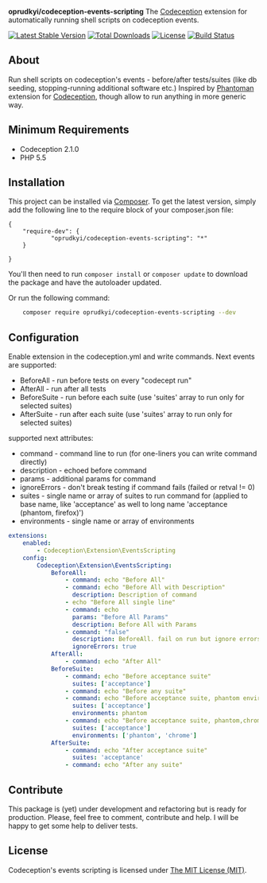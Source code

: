 **oprudkyi/codeception-events-scripting** The [Codeception](http://codeception.com/) extension 
for automatically running shell scripts on codeception events.

[![Latest Stable Version](https://poser.pugx.org/oprudkyi/codeception-events-scripting/v/stable)](https://packagist.org/packages/oprudkyi/codeception-events-scripting) 
[![Total Downloads](https://poser.pugx.org/oprudkyi/codeception-events-scripting/downloads)](https://packagist.org/packages/oprudkyi/codeception-events-scripting) 
[![License](https://poser.pugx.org/oprudkyi/codeception-events-scripting/license)](https://packagist.org/packages/oprudkyi/codeception-events-scripting)
[![Build Status](https://travis-ci.org/oprudkyi/codeception-events-scripting.svg?branch=master)](https://travis-ci.org/oprudkyi/codeception-events-scripting)

## About

Run shell scripts on codeception's events - before/after tests/suites (like db seeding, stopping-running additional software etc.)
Inspired by [Phantoman](https://github.com/site5/phantoman) extension for [Codeception](http://codeception.com/), though allow to run anything in more generic way. 

## Minimum Requirements

- Codeception 2.1.0
- PHP 5.5

## Installation

This project can be installed via [Composer](http://getcomposer.org).
To get the latest version, simply add the following line to
the require block of your composer.json file:

    {
        "require-dev": {
                "oprudkyi/codeception-events-scripting": "*"
        }

    }

You'll then need to run `composer install` or `composer update` to download the
package and have the autoloader updated.

Or run the following command:

```sh
    composer require oprudkyi/codeception-events-scripting --dev
```


## Configuration

Enable extension in the codeception.yml and write commands. 
Next events are supported:
- BeforeAll - run before tests on every "codecept run"
- AfterAll - run after all tests
- BeforeSuite - run before each suite (use 'suites' array to run only for selected suites)
- AfterSuite - run after each suite (use 'suites' array to run only for selected suites)

supported next attributes:
- command - command line to run (for one-liners you can write command directly)
- description - echoed before command
- params - additional params for command
- ignoreErrors - don't break testing if command fails (failed or retval != 0) 
- suites - single name or array of suites to run command for (applied to base name, like 'acceptance' as well to long name 'acceptance (phantom, firefox)')
- environments - single name or array of environments 


```yml
extensions:
    enabled:
        - Codeception\Extension\EventsScripting
    config:
        Codeception\Extension\EventsScripting:
            BeforeAll:
                - command: echo "Before All"
                - command: echo "Before All with Description"
                  description: Description of command
                - echo "Before All single line"
                - command: echo 
                  params: "Before All Params"
                  description: Before All with Params
                - command: "false"
                  description: BeforeAll. fail on run but ignore errors
                  ignoreErrors: true
            AfterAll:
                - command: echo "After All"
            BeforeSuite:
                - command: echo "Before acceptance suite"
                  suites: ['acceptance']
                - command: echo "Before any suite"
                - command: echo "Before acceptance suite, phantom environment"
                  suites: ['acceptance']
                  environments: phantom
                - command: echo "Before acceptance suite, phantom,chrome environments"
                  suites: ['acceptance']
                  environments: ['phantom', 'chrome']
            AfterSuite:
                - command: echo "After acceptance suite"
                  suites: 'acceptance'
                - command: echo "After any suite"

```

## Contribute

This package is (yet) under development and refactoring but is ready for
production. Please, feel free to comment, contribute and help. I will be happy
to get some help to deliver tests.

## License

Codeception's events scripting is licensed under [The MIT License (MIT)](LICENSE).
